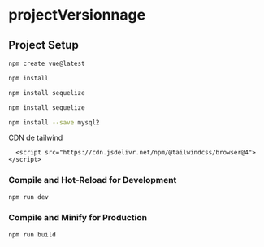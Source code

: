# projectVersionnage

## Project Setup

```sh
npm create vue@latest
```

```sh
npm install
```

```sh
npm install sequelize
```

```sh
npm install sequelize
```

```sh
npm install --save mysql2
```

CDN de tailwind

```
  <script src="https://cdn.jsdelivr.net/npm/@tailwindcss/browser@4"></script>
```

### Compile and Hot-Reload for Development

```sh
npm run dev
```

### Compile and Minify for Production

```sh
npm run build
```
